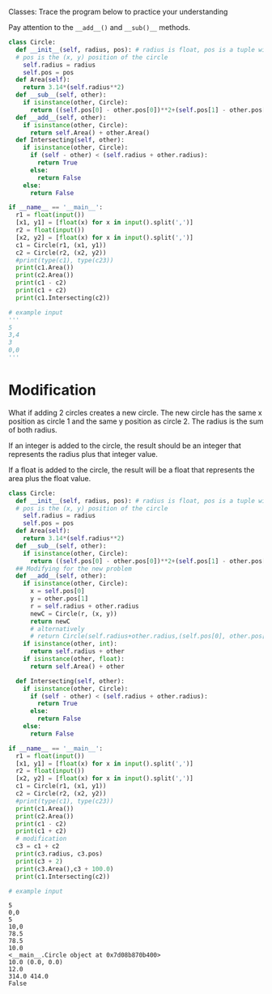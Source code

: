 Classes: Trace the program below to practice your understanding

Pay attention to the ```__add__()``` and ```__sub()__``` methods.





```python
class Circle:
  def __init__(self, radius, pos): # radius is float, pos is a tuple with floats
  # pos is the (x, y) position of the circle
    self.radius = radius
    self.pos = pos
  def Area(self):
    return 3.14*(self.radius**2)
  def __sub__(self, other):
    if isinstance(other, Circle):
      return ((self.pos[0] - other.pos[0])**2+(self.pos[1] - other.pos[1])**2)**(1/2)
  def __add__(self, other):
    if isinstance(other, Circle):
      return self.Area() + other.Area()
  def Intersecting(self, other):
    if isinstance(other, Circle):
      if (self - other) < (self.radius + other.radius):
        return True
      else:
        return False
    else:
      return False

if __name__ == '__main__':
  r1 = float(input())
  [x1, y1] = [float(x) for x in input().split(',')]
  r2 = float(input())
  [x2, y2] = [float(x) for x in input().split(',')]
  c1 = Circle(r1, (x1, y1))
  c2 = Circle(r2, (x2, y2))
  #print(type(c1), type(c23))
  print(c1.Area())
  print(c2.Area())
  print(c1 - c2)
  print(c1 + c2)
  print(c1.Intersecting(c2))

# example input
'''
5
3,4
3
0,0
'''
```

# Modification
What if adding 2 circles creates a new circle. The new circle has the same x position as circle 1 and the same y position as circle 2. The radius is the sum of both radius.


If an integer is added to the circle, the result should be an integer that represents the radius plus that integer value.


If a float is added to the circle, the result will be a float that represents the area plus the float value.



```python
class Circle:
  def __init__(self, radius, pos): # radius is float, pos is a tuple with floats
  # pos is the (x, y) position of the circle
    self.radius = radius
    self.pos = pos
  def Area(self):
    return 3.14*(self.radius**2)
  def __sub__(self, other):
    if isinstance(other, Circle):
      return ((self.pos[0] - other.pos[0])**2+(self.pos[1] - other.pos[1])**2)**(1/2)
  ## Modifying for the new problem
  def __add__(self, other):
    if isinstance(other, Circle):
      x = self.pos[0]
      y = other.pos[1]
      r = self.radius + other.radius
      newC = Circle(r, (x, y))
      return newC
      # alternatively
      # return Circle(self.radius+other.radius,(self.pos[0], other.pos[1]))
    if isinstance(other, int):
      return self.radius + other
    if isinstance(other, float):
      return self.Area() + other

  def Intersecting(self, other):
    if isinstance(other, Circle):
      if (self - other) < (self.radius + other.radius):
        return True
      else:
        return False
    else:
      return False

if __name__ == '__main__':
  r1 = float(input())
  [x1, y1] = [float(x) for x in input().split(',')]
  r2 = float(input())
  [x2, y2] = [float(x) for x in input().split(',')]
  c1 = Circle(r1, (x1, y1))
  c2 = Circle(r2, (x2, y2))
  #print(type(c1), type(c23))
  print(c1.Area())
  print(c2.Area())
  print(c1 - c2)
  print(c1 + c2)
  # modification
  c3 = c1 + c2
  print(c3.radius, c3.pos)
  print(c3 + 2)
  print(c3.Area(),c3 + 100.0)
  print(c1.Intersecting(c2))

# example input
```

    5
    0,0
    5
    10,0
    78.5
    78.5
    10.0
    <__main__.Circle object at 0x7d08b870b400>
    10.0 (0.0, 0.0)
    12.0
    314.0 414.0
    False



```python

```
